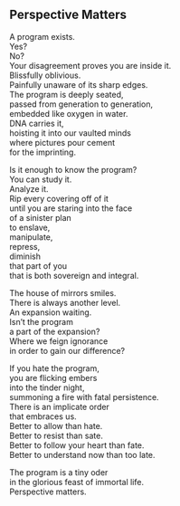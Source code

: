 Perspective Matters  
-------------------  

A program exists.  
Yes?  
No?  
Your disagreement proves you are inside it.  
Blissfully oblivious.  
Painfully unaware of its sharp edges.  
The program is deeply seated,  
passed from generation to generation,  
embedded like oxygen in water.  
DNA carries it,  
hoisting it into our vaulted minds  
where pictures pour cement  
for the imprinting.  

Is it enough to know the program?  
You can study it.  
Analyze it.  
Rip every covering off of it  
until you are staring into the face  
of a sinister plan  
to enslave,  
manipulate,  
repress,  
diminish  
that part of you  
that is both sovereign and integral.  

The house of mirrors smiles.  
There is always another level.  
An expansion waiting.  
Isn’t the program  
a part of the expansion?  
Where we feign ignorance  
in order to gain our difference?  

If you hate the program,  
you are flicking embers  
into the tinder night,  
summoning a fire with fatal persistence.  
There is an implicate order  
that embraces us.  
Better to allow than hate.  
Better to resist than sate.  
Better to follow your heart than fate.  
Better to understand now than too late.  

The program is a tiny oder  
in the glorious feast of immortal life.  
Perspective matters.  